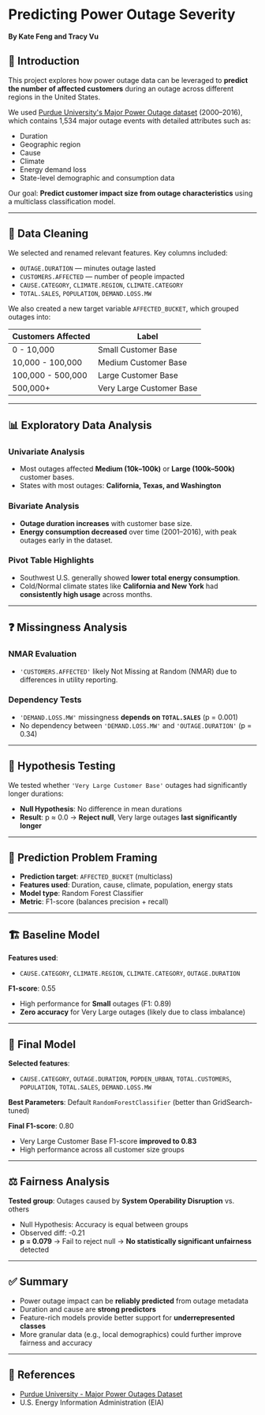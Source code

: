 # Predicting Power Outage Severity

**By Kate Feng and Tracy Vu**

## 🧠 Introduction

This project explores how power outage data can be leveraged to **predict the number of affected customers** during an outage across different regions in the United States.

We used [Purdue University's Major Power Outage dataset](https://engineering.purdue.edu/LASCI/research-data/outage-risk) (2000–2016), which contains 1,534 major outage events with detailed attributes such as:

- Duration
- Geographic region
- Cause
- Climate
- Energy demand loss
- State-level demographic and consumption data

Our goal: **Predict customer impact size from outage characteristics** using a multiclass classification model.

---

## 🧼 Data Cleaning

We selected and renamed relevant features. Key columns included:

- `OUTAGE.DURATION` — minutes outage lasted
- `CUSTOMERS.AFFECTED` — number of people impacted
- `CAUSE.CATEGORY`, `CLIMATE.REGION`, `CLIMATE.CATEGORY`
- `TOTAL.SALES`, `POPULATION`, `DEMAND.LOSS.MW`

We also created a new target variable `AFFECTED_BUCKET`, which grouped outages into:

| Customers Affected | Label                    |
| ------------------ | ------------------------ |
| 0 - 10,000         | Small Customer Base      |
| 10,000 - 100,000   | Medium Customer Base     |
| 100,000 - 500,000  | Large Customer Base      |
| 500,000+           | Very Large Customer Base |

---

## 📊 Exploratory Data Analysis

### Univariate Analysis

- Most outages affected **Medium (10k–100k)** or **Large (100k–500k)** customer bases.
- States with most outages: **California, Texas, and Washington**

### Bivariate Analysis

- **Outage duration increases** with customer base size.
- **Energy consumption decreased** over time (2001–2016), with peak outages early in the dataset.

### Pivot Table Highlights

- Southwest U.S. generally showed **lower total energy consumption**.
- Cold/Normal climate states like **California and New York** had **consistently high usage** across months.

---

## ❓ Missingness Analysis

### NMAR Evaluation

- `'CUSTOMERS.AFFECTED'` likely Not Missing at Random (NMAR) due to differences in utility reporting.

### Dependency Tests

- `'DEMAND.LOSS.MW'` missingness **depends on `TOTAL.SALES`** (p = 0.001)
- No dependency between `'DEMAND.LOSS.MW'` and `'OUTAGE.DURATION'` (p = 0.34)

---

## 🧪 Hypothesis Testing

We tested whether `'Very Large Customer Base'` outages had significantly longer durations:

- **Null Hypothesis**: No difference in mean durations
- **Result**: p ≈ 0.0 → **Reject null**, Very large outages **last significantly longer**

---

## 🔮 Prediction Problem Framing

- **Prediction target**: `AFFECTED_BUCKET` (multiclass)
- **Features used**: Duration, cause, climate, population, energy stats
- **Model type**: Random Forest Classifier
- **Metric**: F1-score (balances precision + recall)

---

## 🏗 Baseline Model

**Features used**:

- `CAUSE.CATEGORY`, `CLIMATE.REGION`, `CLIMATE.CATEGORY`, `OUTAGE.DURATION`

**F1-score**: 0.55

- High performance for **Small** outages (F1: 0.89)
- **Zero accuracy** for Very Large outages (likely due to class imbalance)

---

## 🚀 Final Model

**Selected features**:

- `CAUSE.CATEGORY`, `OUTAGE.DURATION`, `POPDEN_URBAN`, `TOTAL.CUSTOMERS`, `POPULATION`, `TOTAL.SALES`, `DEMAND.LOSS.MW`

**Best Parameters**: Default `RandomForestClassifier` (better than GridSearch-tuned)

**Final F1-score**: 0.80

- Very Large Customer Base F1-score **improved to 0.83**
- High performance across all customer size groups

---

## ⚖️ Fairness Analysis

**Tested group**: Outages caused by **System Operability Disruption** vs. others

- Null Hypothesis: Accuracy is equal between groups
- Observed diff: -0.21
- **p = 0.079** → Fail to reject null → **No statistically significant unfairness** detected

---

## ✅ Summary

- Power outage impact can be **reliably predicted** from outage metadata
- Duration and cause are **strong predictors**
- Feature-rich models provide better support for **underrepresented classes**
- More granular data (e.g., local demographics) could further improve fairness and accuracy

---

## 📎 References

- [Purdue University - Major Power Outages Dataset](https://engineering.purdue.edu/LASCI/research-data/outage-risk)
- U.S. Energy Information Administration (EIA)
